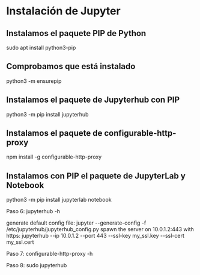 # Instalación de Jupyter

## Instalamos el paquete PIP de Python

sudo apt install python3-pip

## Comprobamos que está instalado

python3 -m ensurepip

## Instalamos el paquete de Jupyterhub con PIP 

python3 -m pip install jupyterhub

## Instalamos el paquete de configurable-http-proxy

npm install -g configurable-http-proxy
 
## Instalamos con PIP el paquete de JupyterLab y Notebook

python3 -m pip install jupyterlab notebook

Paso 6:
jupyterhub -h

generate default config file:
    jupyter --generate-config -f /etc/jupyterhub/jupyterhub_config.py
  spawn the server on 10.0.1.2:443 with https:
    jupyterhub --ip 10.0.1.2 --port 443 --ssl-key my_ssl.key --ssl-cert my_ssl.cert

Paso 7:
configurable-http-proxy -h

Paso 8:
sudo jupyterhub
